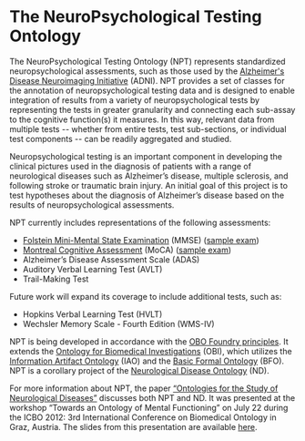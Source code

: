 # The NeuroPsychological Testing Ontology

The NeuroPsychological Testing Ontology (NPT) represents standardized neuropsychological assessments, such as those used by the [Alzheimer's Disease Neuroimaging Initiative](http://adni.loni.usc.edu/data-samples/adni-data-inventory/) (ADNI). NPT provides a set of classes for the annotation of neuropsychological testing data and is designed to enable integration of results from a variety of neuropsychological tests by representing the tests in greater granularity and connecting each sub-assay to the cognitive function(s) it measures. In this way, relevant data from multiple tests -- whether from entire tests, test sub-sections, or individual test components -- can be readily aggregated and studied.

Neuropsychological testing is an important component in developing the clinical pictures used in the diagnosis of patients with a range of neurological diseases such as Alzheimer’s disease, multiple sclerosis, and following stroke or traumatic brain injury. An initial goal of this project is to test hypotheses about the diagnosis of Alzheimer’s disease based on the results of neuropsychological assessments. 

NPT currently includes representations of the following assessments:
 - [Folstein Mini-Mental State Examination](https://www.parinc.com/products/pkey/237) (MMSE) ([sample exam](http://www.fammed.usouthal.edu/Guides&JobAids/Geriatric/MMSE.pdf))
 - [Montreal Cognitive Assessment](https://www.mocatest.org/) (MoCA) ([sample exam]())
 - Alzheimer’s Disease Assessment Scale (ADAS)
 - Auditory Verbal Learning Test (AVLT)
 - Trail-Making Test

Future work will expand its coverage to include additional tests, such as:
 - Hopkins Verbal Learning Test (HVLT)
 - Wechsler Memory Scale - Fourth Edition (WMS-IV)

NPT is being developed in accordance with the [OBO Foundry principles](http://www.obofoundry.org/principles/fp-000-summary.html). It extends the [Ontology for Biomedical Investigations](http://obi-ontology.org/) (OBI), which utilizes the [Information Artifact Ontology](https://github.com/information-artifact-ontology/IAO/) (IAO) and the [Basic Formal Ontology](http://basic-formal-ontology.org/) (BFO). NPT is a corollary project of the [Neurological Disease Ontology](https://github.com/addiehl/neurological-disease-ontology) (ND).

For more information about NPT, the paper [“Ontologies for the Study of Neurological Diseases”](https://github.com/addiehl/neurological-disease-ontology/blob/master/docs/ICBO2012_Paper.pdf) discusses both NPT and ND. It was presented at the workshop “Towards an Ontology of Mental Functioning” on July 22 during the ICBO 2012: 3rd International Conference on Biomedical Ontology in Graz, Austria. The slides from this presentation are available [here](https://github.com/addiehl/neurological-disease-ontology/blob/master/docs/ND_NPT_ICBO2012.pptx).
